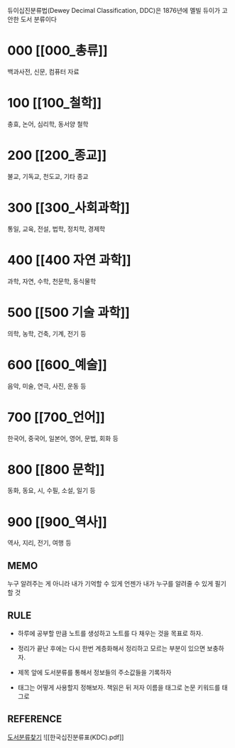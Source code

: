 듀이십진분류법(Dewey Decimal Classification, DDC)은 1876년에 멜빌 듀이가 고안한 도서 분류이다
# 000 [[000_총류]]
백과사전, 신문, 컴퓨터 자료

# 100 [[100_철학]]
충효, 논어, 심리학, 동서양 철학

# 200 [[200_종교]]
불교, 기독교, 천도교, 기타 종교

# 300 [[300_사회과학]]
통일, 교육, 전설, 법학, 정치학, 경제학

# 400 [[400 자연 과학]]
과학, 자연, 수학, 천문학, 동식물학

# 500 [[500 기술 과학]]
의학, 농학, 건축, 기계, 전기 등

# 600 [[600_예술]]
음악, 미술, 연극, 사진, 운동 등

# 700 [[700_언어]]
한국어, 중국어, 일본어, 영어, 문법, 회화 등

# 800 [[800 문학]]
동화, 동요, 시, 수필, 소설, 일기 등

# 900 [[900_역사]]
역사, 지리, 전기, 여행 등

## MEMO
누구 알려주는 게 아니라 내가 기억할 수 있게
언젠가 내가 누구를 알려줄 수 있게 필기할 것
## RULE
- 하루에 공부할 만큼 노트를 생성하고 노트를 다 채우는 것을 목표로 하자.

- 정리가 끝난 후에는 다시 한번 계층화해서 정리하고 모르는 부분이 있으면 보충하자.

- 제목 앞에 도서분류를 통해서 정보들의 주소값들을 기록하자

- 태그는 어떻게 사용할지 정해보자.
	책읽은 뒤 저자 이름을 태그로
	논문 키워드를 태그로
## REFERENCE
[도서분류찾기](https://www.nl.go.kr/)
![[한국십진분류표(KDC).pdf]]
